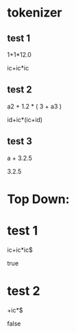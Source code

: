 # tokenizer

## test 1

1+1*12.0

ic+ic*ic

## test 2

a2 + 1.2 * ( 3 + a3 )

id+ic*(ic+id)

## test 3

a + 3.2.5

3.2.5

# Top Down:

# test 1

ic+ic*ic$

true

# test 2

+ic*$

false

